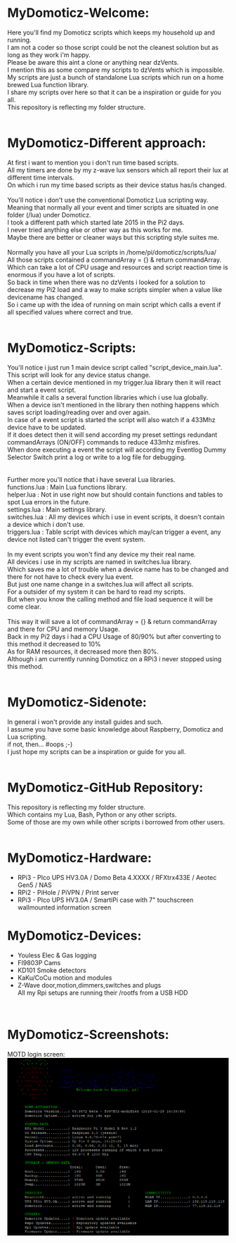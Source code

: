 # MyDomoticz-Welcome:
Here you'll find my Domoticz scripts which keeps my household up and running.<br />
I am not a coder so those script could be not the cleanest solution but as long as they work i'm happy.<br />
Please be aware this aint a clone or anything near dzVents.<br />
I mention this as some compare my scripts to dzVents which is impossible.<br />
My scripts are just a bunch of standalone Lua scripts which run on a home brewed Lua function library.<br /> 
I share my scripts over here so that it can be a inspiration or guide for you all.<br />
This repository is reflecting my folder structure.<br />
<br />

# MyDomoticz-Different approach:
At first i want to mention you i don't run time based scripts.<br />
All my timers are done by my z-wave lux sensors which all report their lux at different time intervals.<br />
On which i run my time based scripts as their device status has/is changed.<br />
<br />
You'll notice i don't use the conventional Domoticz Lua scripting way.<br />
Meaning that normally all your event and timer scripts are situated in one folder (/lua) under Domoticz.<br />
I took a different path which started late 2015 in the Pi2 days.<br />
I never tried anything else or other way as this works for me.<br />
Maybe there are better or cleaner ways but this scripting style suites me.<br />
<br />
Normally you have all your Lua scripts in /home/pi/domoticz/scripts/lua/<br />
All those scripts contained a commandArray = {} & return commandArray.<br />
Which can take a lot of CPU usage and resources and script reaction time is enormous if you have a lot of scripts.<br />
So back in time when there was no dzVents i looked for a solution to decrease my Pi2 load and a way to make scripts simpler when a value like devicename has changed.<br />
So i came up with the idea of running on main script which calls a event if all specified values where correct and true.<br />
<br />

# MyDomoticz-Scripts: 
You'll notice i just run 1 main device script called "script_device_main.lua".<br />
This script will look for any device status change.<br />
When a certain device mentioned in my trigger.lua library then it will react and start a event script.<br />
Meanwhile it calls a several function libraries which i use lua globally.<br />
When a device isn't mentioned in the library then nothing happens which saves script loading/reading over and over again.<br />
In case of a event script is started the script will also watch if a 433Mhz device have to be updated.<br />
If it does detect then it will send according my preset settings redundant commandArrays (ON/OFF) commands to reduce 433mhz misfires.<br />
When done executing a event the script will according my Eventlog Dummy Selector Switch print a log or write to a log file for debugging.<br />  
<br />
Further more you'll notice that i have several Lua libraries.<br />
functions.lua : Main Lua functions library.<br />
helper.lua    : Not in use right now but should contain functions and tables to spot Lua errors in the future.<br />
settings.lua  : Main settings library.<br /> 
switches.lua  : All my devices which i use in event scripts, it doesn't contain a device which i don't use.<br />
triggers.lua  : Table script with devices which may/can trigger a event, any device not listed can't trigger the event system.<br />
<br /> 
In my event scripts you won't find any device my their real name.<br />
All devices i use in my scripts are named in switches.lua library.<br />
Which saves me a lot of trouble when a device name has to be changed and there for not have to check every lua event.<br />
But just one name change in a switches.lua will affect all scripts.<br />
For a outsider of my system it can be hard to read my scripts.<br />
But when you know the calling method and file load sequence it will be come clear.<br />
<br />
This way it will save a lot of commandArray = {} & return commandArray and there for CPU and memory Usage.<br />
Back in my Pi2 days i had a CPU Usage of 80/90% but after converting to this method it decreased to 10%<br />
As for RAM resources, it decreased more then 80%.<br />
Although i am currently running Domoticz on a RPi3 i never stopped using this method.<br />
<br />

# MyDomoticz-Sidenote:
In general i won't provide any install guides and such.<br />
I assume you have some basic knowledge about Raspberry, Domoticz and Lua scripting.<br />
if not, then... #oops ;-)<br />
I just hope my scripts can be a inspiration or guide for you all.<br />
<br />

# MyDomoticz-GitHub Repository:
This repository is reflecting my folder structure.<br />
Which contains my Lua, Bash, Python or any other scripts.<br />
Some of those are my own while other scripts i borrowed from other users.<br />
<br />

# MyDomoticz-Hardware:
- RPi3 - PIco UPS HV3.0A / Domo Beta 4.XXXX / RFXtrx433E / Aeotec Gen5 / NAS<br />
- RPi2 - PiHole / PiVPN / Print server<br />
- RPi3 - PIco UPS HV3.0A / SmartiPi case with 7" touchscreen wallmounted information screen<br />
# MyDomoticz-Devices:
- Youless Elec & Gas logging<br />
- FI9803P Cams<br />
- KD101 Smoke detectors<br />
- KaKu/CoCu motion and modules<br />
- Z-Wave door,motion,dimmers,switches and plugs<br />
All my Rpi setups are running their /rootfs from a USB HDD<br />
<br />

# MyDomoticz-Screenshots:
MOTD login screen: <br />
![alt text](screenshots/motd_screenshot.png "motd_screenshot")

